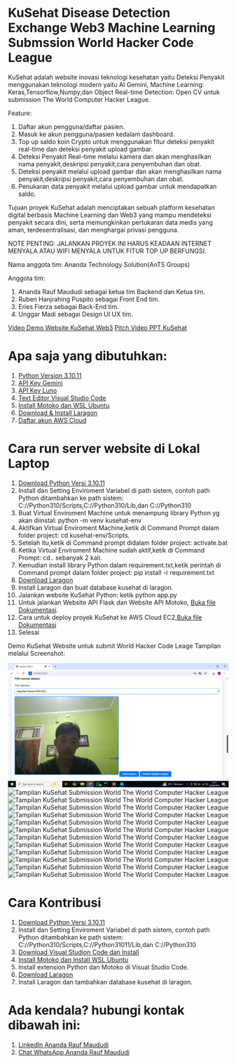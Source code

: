 # KuSehat Disease Detection Exchange Web3 Machine Learning Submssion World Hacker Code League
KuSehat adalah website inovasi teknologi kesehatan yaitu Deteksi Penyakit  menggunakan teknologi modern yaitu AI Gemini, Machine Learning:  Keras,Tensorflow,Numpy,dan Object Real-time Detection: Open CV untuk submission The World Computer Hacker League.


Feature:
1. Daftar akun pengguna/daftar pasien.
2. Masuk ke akun pengguna/pasien kedalam dashboard.
3. Top up saldo koin Crypto untuk menggunakan fitur deteksi penyakit real-time dan deteksi penyakit upload gambar.
4. Deteksi Penyakit Real-time melalui kamera dan akan menghasilkan nama penyakit,deskripsi penyakit,cara penyembuhan dan obat.
5. Deteksi penyakit melalui upload gambar dan akan menghasilkan nama penyakit,deskripsi penyakit,cara penyembuhan dan obat.
6. Penukaran data penyakit melalui upload gambar untuk mendapatkan saldo.



Tujuan proyek KuSehat adalah menciptakan sebuah platform kesehatan digital berbasis Machine Learning dan Web3 yang mampu mendeteksi penyakit secara dini, serta memungkinkan pertukaran data medis yang aman, terdesentralisasi, dan menghargai privasi pengguna.

NOTE PENTING: JALANKAN PROYEK INI HARUS KEADAAN INTERNET MENYALA ATAU WIFI MENYALA UNTUK FITUR TOP UP BERFUNGSI.

Nama anggota tim: Ananda Technology Solution(AnTS Groups)

Anggota tim:
1. Ananda Rauf Maududi sebagai ketua tim Backend dan Ketua tim.
2. Ruben Hanjrahing Puspito sebagai Front End tim.
3. Eries Fierza sebagai Back-End tim.
4. Unggar Madi sebagai Design UI UX tim.

[Video Demo Website KuSehat Web3](https://www.youtube.com/watch?v=fVP2rikjsac)
[Pitch Video PPT KuSehat](https://www.youtube.com/live/x_Rjs1gGzd4?si=iSnijhYdb2ioYbvm)



# Apa saja yang dibutuhkan:
1. [Python Version 3.10.11](https://www.python.org/downloads/release/python-31011/)
2. [API Key Gemini](https://aistudio.google.com/apikey)
3. [API Key Luno](https://www.luno.com/wallet/security/api_keys)
4. [Text Editor Visual Studio Code](https://code.visualstudio.com/Download)
5. [Install Motoko dan WSL Ubuntu](https://internetcomputer.org/docs/motoko/install)
6. [Download & Install Laragon](https://github.com/leokhoa/laragon/releases/download/6.0.0/laragon-wamp.exe)
7. [Daftar akun AWS Cloud](https://portal.aws.amazon.com/billing/signup?refid=em_127222&p=free&c=hp2&z=1&target=_blank&redirect_url=https%3A%2F%2Faws.amazon.com%2Fregistration-confirmation#/)

# Cara run server website di Lokal Laptop 
1. [Download Python Versi 3.10.11](https://www.python.org/downloads/release/python-31011/)
2. Install dan Setting Enviroment Variabel di path sistem, contoh path Python ditambahkan ke path sistem: C://Python310/Scripts,C://Python310/Lib,dan C://Python310
3. Buat Virtual Enviroment Machine untuk menampung library Python yg akan diinstal: python -m venv kusehat-env
4. Aktifkan Virtual Enviroment Machine,ketik di Command Prompt dalam folder project: cd kusehat-env/Scripts.
5. Setelah itu,ketik di Command prompt didalam folder project: activate.bat
6. Ketika Virtual Enviroment Machine sudah aktif,ketik di Command Prompt: cd.. sebanyak 2 kali.
7. Kemudian install library Python dalam requirement.txt,ketik perintah di Command prompt dalam folder project: pip install -r requirement.txt
8. [Download Laragon](https://github.com/leokhoa/laragon/releases/download/6.0.0/laragon-wamp.exe)
9. Install Laragon dan buat database kusehat di laragon.
10. Jalankan website KuSehat Python: ketik python app.py
11. Untuk jalankan Website API Flask dan Website API Motoko, [Buka file Dokumentasi](https://raw.githubusercontent.com/sirrauf/KuSehat-Web3/refs/heads/main/dokumentasi%20Flask%20Motoko.txt).
12. Cara untuk deploy proyek KuSehat ke AWS Cloud EC2,[Buka file Dokumentasi](https://raw.githubusercontent.com/sirrauf/KuSehat-Web3/refs/heads/main/Dokumentasi%20deploy%20KuSehat%20ke%20AWS%20Cloud%20EC2.txt)
13. Selesai


Demo KuSehat Website untuk submit World Hacker Code Leage Tampilan melalui Screenshot:

![Tampilan KuSehat Submission World The World Computer Hacker League ](https://github.com/sirrauf/KuSehat-Web3/blob/main/Hasil%20tampilan%20Screenshoot/SS%20Demo%20Website%20KuSehat%20Web3%20Only0.png?raw=true)
![Tampilan KuSehat Submission World The World Computer Hacker League ](https://github.com/sirrauf/KuSehat-Web3/blob/main/Hasil%20tampilan%20Screenshoot/SS%20Demo%20Website%20KuSehat%20Web3%20Only.png?raw=true)
![Tampilan KuSehat Submission World The World Computer Hacker League ](https://github.com/sirrauf/KuSehat-Web3/blob/main/Hasil%20tampilan%20Screenshoot/SS%20Demo%20Website%20KuSehat%20Web3%20Only2.png?raw=true)
![Tampilan KuSehat Submission World The World Computer Hacker League ](https://github.com/sirrauf/KuSehat-Web3/blob/main/Hasil%20tampilan%20Screenshoot/SS%20Demo%20Website%20KuSehat%20Web3%20Only3.png?raw=true)
![Tampilan KuSehat Submission World The World Computer Hacker League ](https://github.com/sirrauf/KuSehat-Web3/blob/main/Hasil%20tampilan%20Screenshoot/SS%20Demo%20Website%20KuSehat%20Web3%20Only4.png?raw=true)
![Tampilan KuSehat Submission World The World Computer Hacker League ](https://github.com/sirrauf/KuSehat-Web3/blob/main/Hasil%20tampilan%20Screenshoot/SS%20Demo%20Website%20KuSehat%20Web3%20Only5.png?raw=true)
![Tampilan KuSehat Submission World The World Computer Hacker League ](https://github.com/sirrauf/KuSehat-Web3/blob/main/Hasil%20tampilan%20Screenshoot/SS%20Demo%20Website%20KuSehat%20Web3%20Only6.png?raw=true)
![Tampilan KuSehat Submission World The World Computer Hacker League ](https://github.com/sirrauf/KuSehat-Web3/blob/main/Hasil%20tampilan%20Screenshoot/SS%20Demo%20Website%20KuSehat%20Web3%20Only7.png?raw=true)
![Tampilan KuSehat Submission World The World Computer Hacker League ](https://github.com/sirrauf/KuSehat-Web3/blob/main/Hasil%20tampilan%20Screenshoot/SS%20Demo%20Website%20KuSehat%20Web3%20Only8.png?raw=true)
![Tampilan KuSehat Submission World The World Computer Hacker League ](https://github.com/sirrauf/KuSehat-Web3/blob/main/Hasil%20tampilan%20Screenshoot/SS%20Demo%20Website%20KuSehat%20Web3%20Only9.png?raw=true)
![Tampilan KuSehat Submission World The World Computer Hacker League ](https://github.com/sirrauf/KuSehat-Web3/blob/main/Hasil%20tampilan%20Screenshoot/SS%20Demo%20Website%20KuSehat%20Web3%20Only10.png?raw=true)
![Tampilan KuSehat Submission World The World Computer Hacker League ](https://github.com/sirrauf/KuSehat-Web3/blob/main/Hasil%20tampilan%20Screenshoot/SS%20Demo%20Website%20KuSehat%20Web3%20Only11.png?raw=true)
![Tampilan KuSehat Submission World The World Computer Hacker League ](https://github.com/sirrauf/KuSehat-Web3/blob/main/Hasil%20tampilan%20Screenshoot/SS%20Demo%20Website%20KuSehat%20Web3%20Only12.png?raw=true)


# Cara Kontribusi
1. [Download Python Versi 3.10.11](https://www.python.org/downloads/release/python-31011/)
2. Install dan Setting Enviroment Variabel di path sistem, contoh path Python ditambahkan ke path sistem: C://Python310/Scripts,C://Python31011/Lib,dan C://Python310
3. [Download Visual Studion Code dan Install](https://code.visualstudio.com/)
4. [Install Motoko dan Install WSL Ubuntu](https://internetcomputer.org/docs/motoko/install)
5. Install extension Python dan Motoko di Visual Studio Code.
6. [Download Laragon](https://github.com/leokhoa/laragon/releases/download/6.0.0/laragon-wamp.exe)
7. Install Laragon dan tambahkan database kusehat di laragon.



# Ada kendala? hubungi kontak dibawah ini:

1. [LinkedIn Ananda Rauf Maududi](https://www.linkedin.com/in/sir-ananda-rauf-maududi?_l=en_US)
2. [Chat WhatsApp Ananda Rauf Maududi](https://wa.me/6285117041240)
